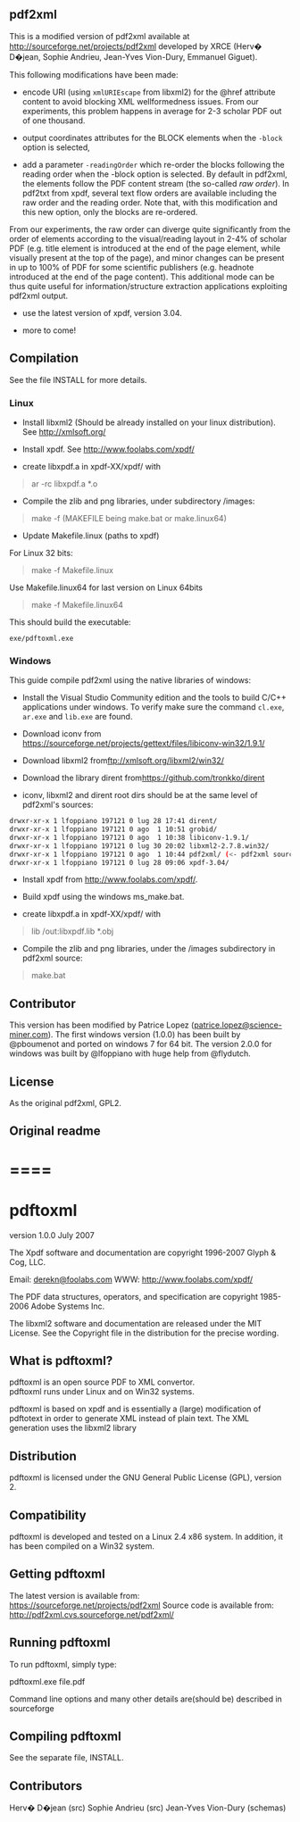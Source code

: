 ## pdf2xml

This is a modified version of pdf2xml available at http://sourceforge.net/projects/pdf2xml developed by XRCE (Herv� D�jean, Sophie Andrieu, Jean-Yves Vion-Dury, Emmanuel Giguet).

This following modifications have been made:

- encode URI (using ```xmlURIEscape``` from libxml2) for the @href attribute content to avoid blocking XML wellformedness issues. From our experiments, this problem happens in average for 2-3 scholar PDF out of one thousand.

- output coordinates attributes for the BLOCK elements when the ```-block``` option is selected,

- add a parameter ```-readingOrder``` which re-order the blocks following the reading order when the -block option is selected. By default in pdf2xml, the elements follow the PDF content stream (the so-called _raw order_). In pdf2txt from xpdf, several text flow orders are available including the raw order and the reading order. Note that, with this modification and this new option, only the blocks are re-ordered.

From our experiments, the raw order can diverge quite significantly from the order of elements according to the visual/reading layout in 2-4% of scholar PDF (e.g. title element is introduced at the end of the page element, while visually present at the top of the page), and minor changes can be present in up to 100% of PDF for some scientific publishers (e.g. headnote introduced at the end of the page content). This additional mode can be thus quite useful for information/structure extraction applications exploiting pdf2xml output. 

- use the latest version of xpdf, version 3.04.

- more to come!

## Compilation

See the file INSTALL for more details. 

### Linux

* Install libxml2 (Should be already installed on your linux distribution). See http://xmlsoft.org/  

* Install xpdf. See http://www.foolabs.com/xpdf/

* create libxpdf.a  in xpdf-XX/xpdf/    with 

> ar -rc libxpdf.a *.o

* Compile the zlib and png libraries, under subdirectory /images: 

> make -f <MAKEFILE>
(MAKEFILE being make.bat or make.linux64)

* Update Makefile.linux (paths to xpdf) 

For Linux 32 bits:

> make -f Makefile.linux

Use Makefile.linux64 for last version on Linux 64bits

> make -f Makefile.linux64

This should build the executable:

    exe/pdftoxml.exe
    
### Windows 

This guide compile pdf2xml using the native libraries of windows:  

* Install the Visual Studio Community edition and the tools to build C/C++ applications under windows. 
To verify make sure the command `cl.exe`, `ar.exe` and `lib.exe` are found.   

* Download iconv from https://sourceforge.net/projects/gettext/files/libiconv-win32/1.9.1/

* Download libxml2 from﻿ftp://xmlsoft.org/libxml2/win32/

* Download the library dirent from﻿https://github.com/tronkko/dirent

* iconv, libxml2 and dirent root dirs should be at the same level of pdf2xml's sources: 

```bash
drwxr-xr-x 1 lfoppiano 197121 0 lug 28 17:41 dirent/
drwxr-xr-x 1 lfoppiano 197121 0 ago  1 10:51 grobid/
drwxr-xr-x 1 lfoppiano 197121 0 ago  1 10:38 libiconv-1.9.1/
drwxr-xr-x 1 lfoppiano 197121 0 lug 30 20:02 libxml2-2.7.8.win32/
drwxr-xr-x 1 lfoppiano 197121 0 ago  1 10:44 pdf2xml/ (<- pdf2xml source)
drwxr-xr-x 1 lfoppiano 197121 0 lug 28 09:06 xpdf-3.04/
```

* Install xpdf from http://www.foolabs.com/xpdf/. 

* Build xpdf using the windows ms_make.bat.  

* create libxpdf.a  in xpdf-XX/xpdf/ with 

> lib /out:libxpdf.lib *.obj

* Compile the zlib and png libraries, under the /images subdirectory in pdf2xml source: 

> make.bat


## Contributor

This version has been modified by Patrice Lopez (patrice.lopez@science-miner.com).
The first windows version (1.0.0) has been built by @pboumenot and ported on windows 7 for 64 bit. 
The version 2.0.0 for windows was built by @lfoppiano with huge help from @flydutch.  

## License

As the original pdf2xml, GPL2. 


## Original readme 
====
====

pdftoxml
====

version 1.0.0
July 2007 

The Xpdf software and documentation are
copyright 1996-2007 Glyph & Cog, LLC.

Email: derekn@foolabs.com
WWW: http://www.foolabs.com/xpdf/

The PDF data structures, operators, and specification are
copyright 1985-2006 Adobe Systems Inc.

The libxml2 software and documentation are released under the MIT License. 
See the Copyright file in the distribution for the precise wording.

What is pdftoxml?
-------------

pdftoxml is an open source PDF to XML convertor.  
pdftoxml runs under Linux and on Win32 systems.

pdftoxml is based on xpdf and is essentially a (large) modification 
of pdftotext in order to generate XML instead of plain text. 
The XML generation uses the libxml2 library


Distribution
------------

pdftoxml is licensed under the GNU General Public License (GPL), version 2.  


Compatibility
-------------

pdftoxml is developed and tested on a Linux 2.4 x86 system.
In addition, it has been compiled on a Win32 system. 

Getting pdftoxml
------------

The latest version is available from: https://sourceforge.net/projects/pdf2xml
Source code is available from: http://pdf2xml.cvs.sourceforge.net/pdf2xml/


Running pdftoxml
------------

To run pdftoxml, simply type:

  pdftoxml.exe file.pdf

Command line options and many other details are(should be) described in sourceforge


Compiling pdftoxml
--------------

See the separate file, INSTALL.


Contributors
----

Herv� D�jean   (src) 
Sophie Andrieu (src)
Jean-Yves Vion-Dury (schemas)






